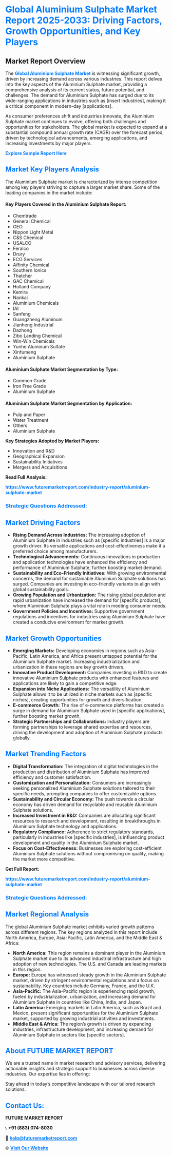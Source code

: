 <h1 style="color: #007BFF;">Global Aluminium Sulphate Market Report 2025-2033: Driving Factors, Growth Opportunities, and Key Players</h1>

<section id="overview">
<h2>Market Report Overview</h2>
<p>The <a href="https://www.futuremarketreport.com/industry-report/aluminium-sulphate-market" style="color: #007BFF; text-decoration: none;"><strong>Global Aluminium Sulphate Market</strong></a> is witnessing significant growth, driven by increasing demand across various industries. This report delves into the key aspects of the Aluminium Sulphate market, providing a comprehensive analysis of its current status, future potential, and challenges. The demand for Aluminium Sulphate has surged due to its wide-ranging applications in industries such as [insert industries], making it a critical component in modern-day [applications].</p>
<p>As consumer preferences shift and industries innovate, the Aluminium Sulphate market continues to evolve, offering both challenges and opportunities for stakeholders. The global market is expected to expand at a substantial compound annual growth rate (CAGR) over the forecast period, driven by technological advancements, emerging applications, and increasing investments by major players.</p>
</section>

<section id="overview">
<p><a href="https://www.futuremarketreport.com/request-sample/reportId=100419" style="color: #007BFF; text-decoration: none;"><strong>Explore Sample Report Here</strong></a></p>
</section>

<section id="key-players">
<h2 style="color: #007BFF;">Market Key Players Analysis</h2>
<p>The Aluminium Sulphate market is characterized by intense competition among key players striving to capture a larger market share. Some of the leading companies in the market include:</p>
<h4>Key Players Covered in the Aluminium Sulphate Report:</h4>
<ul><li>Chemtrade</li><li>General Chemical</li><li>GEO</li><li>Nippon Light Metal</li><li>C&amp;S Chemical</li><li>USALCO</li><li>Feralco</li><li>Drury</li><li>ECO Services</li><li>Affinity Chemical</li><li>Southern Ionics</li><li>Thatcher</li><li>GAC Chemical</li><li>Holland Company</li><li>Kemira</li><li>Nankai</li><li>Aluminium Chemicals</li><li>IAI</li><li>Sanfeng</li><li>Guangzheng Aluminum</li><li>Jianheng Industrial</li><li>Dazhong</li><li>Zibo Landing Chemical</li><li>Win-Win Chemicals</li><li>Yunhe Aluminum Sulfate</li><li>Xinfumeng</li><li>Aluminium Sulphate</li></ul>
<h4>Aluminium Sulphate Market Segmentation by Type:</h4>
<ul><li>Common Grade</li><li>Iron Free Grade</li><li>Aluminium Sulphate</li></ul>

<h4>Aluminium Sulphate Market Segmentation by Application:</h4>
<ul><li>Pulp and Paper</li><li>Water Treatment</li><li>Others</li><li>Aluminium Sulphate</li></ul>
<p><strong>Key Strategies Adopted by Market Players:</strong></p>
<ul>
<li>Innovation and R&D</li>
<li>Geographical Expansion</li>
<li>Sustainability Initiatives</li>
<li>Mergers and Acquisitions</li>
</ul>
</section>

<section>
<p><strong>Read Full Analysis: </strong></p><a href="https://www.futuremarketreport.com/industry-report/aluminium-sulphate-market" style="color: #007BFF; text-decoration: none;"><strong>https://www.futuremarketreport.com/industry-report/aluminium-sulphate-market</strong></a>
<h3 style="color: #007BFF;">Strategic Questions Addressed:</h3>
</section>

<section id="driving-factors">
<h2 style="color: #007BFF;">Market Driving Factors</h2>
<ul>
<li><strong>Rising Demand Across Industries:</strong> The increasing adoption of Aluminium Sulphate in industries such as [specific industries] is a major growth driver. Its versatile applications and cost-effectiveness make it a preferred choice among manufacturers.</li>
<li><strong>Technological Advancements:</strong> Continuous innovations in production and application technologies have enhanced the efficiency and performance of Aluminium Sulphate, further boosting market demand.</li>
<li><strong>Sustainability and Eco-Friendly Initiatives:</strong> With growing environmental concerns, the demand for sustainable Aluminium Sulphate solutions has surged. Companies are investing in eco-friendly variants to align with global sustainability goals.</li>
<li><strong>Growing Population and Urbanization:</strong> The rising global population and rapid urbanization have increased the demand for [specific products], where Aluminium Sulphate plays a vital role in meeting consumer needs.</li>
<li><strong>Government Policies and Incentives:</strong> Supportive government regulations and incentives for industries using Aluminium Sulphate have created a conducive environment for market growth.</li>
</ul>
</section>

<section id="growth-opportunities">
<h2 style="color: #007BFF;">Market Growth Opportunities</h2>
<ul>
<li><strong>Emerging Markets:</strong> Developing economies in regions such as Asia-Pacific, Latin America, and Africa present untapped potential for the Aluminium Sulphate market. Increasing industrialization and urbanization in these regions are key growth drivers.</li>
<li><strong>Innovative Product Development:</strong> Companies investing in R&D to create innovative Aluminium Sulphate products with enhanced features and applications are likely to gain a competitive edge.</li>
<li><strong>Expansion into Niche Applications:</strong> The versatility of Aluminium Sulphate allows it to be utilized in niche markets such as [specific niches], creating opportunities for growth and diversification.</li>
<li><strong>E-commerce Growth:</strong> The rise of e-commerce platforms has created a surge in demand for Aluminium Sulphate used in [specific applications], further boosting market growth.</li>
<li><strong>Strategic Partnerships and Collaborations:</strong> Industry players are forming partnerships to leverage shared expertise and resources, driving the development and adoption of Aluminium Sulphate products globally.</li>
</ul>
</section>

<section id="trending-factors">
<h2 style="color: #007BFF;">Market Trending Factors</h2>
<ul>
<li><strong>Digital Transformation:</strong> The integration of digital technologies in the production and distribution of Aluminium Sulphate has improved efficiency and customer satisfaction.</li>
<li><strong>Customization and Personalization:</strong> Consumers are increasingly seeking personalized Aluminium Sulphate solutions tailored to their specific needs, prompting companies to offer customizable options.</li>
<li><strong>Sustainability and Circular Economy:</strong> The push towards a circular economy has driven demand for recyclable and reusable Aluminium Sulphate solutions.</li>
<li><strong>Increased Investment in R&D:</strong> Companies are allocating significant resources to research and development, resulting in breakthroughs in Aluminium Sulphate technology and applications.</li>
<li><strong>Regulatory Compliance:</strong> Adherence to strict regulatory standards, particularly in industries like [specific industries], is influencing product development and quality in the Aluminium Sulphate market.</li>
<li><strong>Focus on Cost-Effectiveness:</strong> Businesses are exploring cost-efficient Aluminium Sulphate solutions without compromising on quality, making the market more competitive.</li>
</ul>
</section>

<section>
<p><strong>Get Full Report: </strong></p><a href="https://www.futuremarketreport.com/industry-report/aluminium-sulphate-market" style="color: #007BFF; text-decoration: none;"><strong>https://www.futuremarketreport.com/industry-report/aluminium-sulphate-market</strong></a>
<h3 style="color: #007BFF;">Strategic Questions Addressed:</h3>
</section>


<section id="regional-analysis">
<h2 style="color: #007BFF;">Market Regional Analysis</h2>
<p>The global Aluminium Sulphate market exhibits varied growth patterns across different regions. The key regions analyzed in this report include North America, Europe, Asia-Pacific, Latin America, and the Middle East & Africa:</p>
<ul>
<li><strong>North America:</strong> This region remains a dominant player in the Aluminium Sulphate market due to its advanced industrial infrastructure and high adoption of new technologies. The U.S. and Canada are leading markets in this region.</li>
<li><strong>Europe:</strong> Europe has witnessed steady growth in the Aluminium Sulphate market, driven by stringent environmental regulations and a focus on sustainability. Key countries include Germany, France, and the U.K.</li>
<li><strong>Asia-Pacific:</strong> The Asia-Pacific region is experiencing rapid growth, fueled by industrialization, urbanization, and increasing demand for Aluminium Sulphate in countries like China, India, and Japan.</li>
<li><strong>Latin America:</strong> Emerging markets in Latin America, such as Brazil and Mexico, present significant opportunities for the Aluminium Sulphate market, supported by growing industrial activities and investments.</li>
<li><strong>Middle East & Africa:</strong> The region’s growth is driven by expanding industries, infrastructure development, and increasing demand for Aluminium Sulphate in sectors like [specific sectors].</li>
</ul>
</section>

<footer>
<h2 style="color: #007BFF;">About FUTURE MARKET REPORT</h2>
<p>We are a trusted name in market research and advisory services, delivering actionable insights and strategic support to businesses across diverse industries. Our expertise lies in offering:</p>

<p>Stay ahead in today’s competitive landscape with our tailored research solutions.</p>

<h2 style="color: #007BFF;">Contact Us:</h2>
<p><strong>FUTURE MARKET REPORT</strong></p>
<p>📞 <strong>+91 (883) 074-8030</strong></p>
<p>📧 <strong><a href="mailto:help@futuremarketreport.com" style="color: #007BFF;">help@futuremarketreport.com</a></strong></p>
<p>🌐 <strong><a href="https://www.futuremarketreport.com/" style="color: #007BFF;">Visit Our Website</a></strong></p>
</footer>